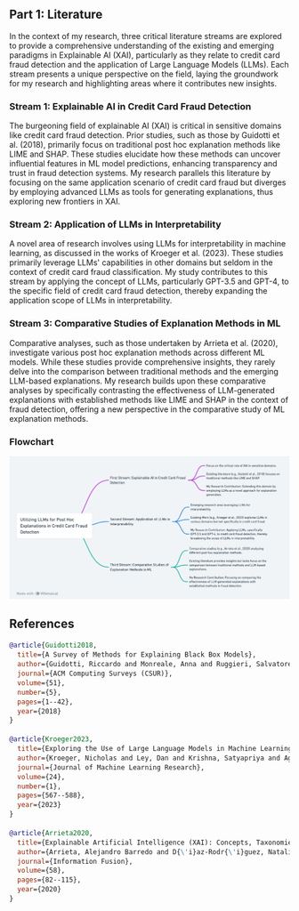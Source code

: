 ## Part 1: Literature

In the context of my research, three critical literature streams are explored to provide a comprehensive understanding of the existing and emerging paradigms in Explainable AI (XAI), particularly as they relate to credit card fraud detection and the application of Large Language Models (LLMs).  Each stream presents a unique perspective on the field, laying the groundwork for my research and highlighting areas where it contributes new insights.

### Stream 1: Explainable AI in Credit Card Fraud Detection

The burgeoning field of explainable AI (XAI) is critical in sensitive domains like credit card fraud detection. Prior studies, such as those by Guidotti et al. (2018), primarily focus on traditional post hoc explanation methods like LIME and SHAP. These studies elucidate how these methods can uncover influential features in ML model predictions, enhancing transparency and trust in fraud detection systems. 
My research parallels this literature by focusing on the same application scenario of credit card fraud but diverges by employing advanced LLMs as tools for generating explanations, thus exploring new frontiers in XAI.


### Stream 2: Application of LLMs in Interpretability

A novel area of research involves using LLMs for interpretability in machine learning, as discussed in the works of Kroeger et al. (2023). These studies primarily leverage LLMs' capabilities in other domains but seldom in the context of credit card fraud classification. 
My study contributes to this stream by applying the concept of LLMs, particularly GPT-3.5 and GPT-4, to the specific field of credit card fraud detection, thereby expanding the application scope of LLMs in interpretability.

### Stream 3: Comparative Studies of Explanation Methods in ML

Comparative analyses, such as those undertaken by Arrieta et al. (2020), investigate various post hoc explanation methods across different ML models. While these studies provide comprehensive insights, they rarely delve into the comparison between traditional methods and the emerging LLM-based explanations.
My research builds upon these comparative analyses by specifically contrasting the effectiveness of LLM-generated explanations with established methods like LIME and SHAP in the context of fraud detection, offering a new perspective in the comparative study of ML explanation methods.

### Flowchart

![Literature](Literature.png)

## References

```bibtex
@article{Guidotti2018,
  title={A Survey of Methods for Explaining Black Box Models},
  author={Guidotti, Riccardo and Monreale, Anna and Ruggieri, Salvatore and Turini, Franco and Giannotti, Fosca and Pedreschi, Dino},
  journal={ACM Computing Surveys (CSUR)},
  volume={51},
  number={5},
  pages={1--42},
  year={2018}
}

@article{Kroeger2023,
  title={Exploring the Use of Large Language Models in Machine Learning Interpretability},
  author={Kroeger, Nicholas and Ley, Dan and Krishna, Satyapriya and Agarwal, Chirag and Lakkaraju, Himabindu},
  journal={Journal of Machine Learning Research},
  volume={24},
  number={1},
  pages={567--588},
  year={2023}
}

@article{Arrieta2020,
  title={Explainable Artificial Intelligence (XAI): Concepts, Taxonomies, Opportunities and Challenges toward Responsible AI},
  author={Arrieta, Alejandro Barredo and D{\'i}az-Rodr{\'i}guez, Natalia and Del Ser, Javier and Bennetot, Adrien and Tabik, Siham and Barbado, Alberto and others},
  journal={Information Fusion},
  volume={58},
  pages={82--115},
  year={2020}
}
